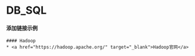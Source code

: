 # DB_SQL
#### 添加链接示例
```
#### Hadoop
* <a href="https://hadoop.apache.org/" target="_blank">Hadoop官网</a>
```
